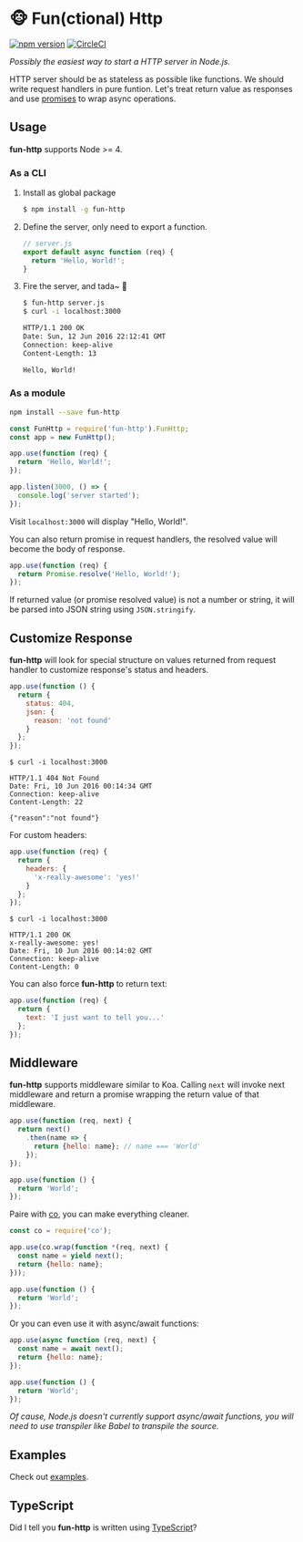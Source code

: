 # :monkey_face: Fun(ctional) Http

[![npm version](https://badge.fury.io/js/fun-http.svg)](https://badge.fury.io/js/fun-http)
[![CircleCI](https://circleci.com/gh/d6u/fun-http/tree/master.svg?style=svg)](https://circleci.com/gh/d6u/fun-http/tree/master)

_Possibly the easiest way to start a HTTP server in Node.js._

HTTP server should be as stateless as possible like functions. We should write request handlers in pure funtion. Let's treat return value as responses and use [promises](https://developer.mozilla.org/en-US/docs/Web/JavaScript/Reference/Global_Objects/Promise) to wrap async operations.

## Usage

**fun-http** supports Node >= 4.

### As a CLI

1. Install as global package

    ```sh
    $ npm install -g fun-http
    ```

2. Define the server, only need to export a function.

    ```js
    // server.js
    export default async function (req) {
      return 'Hello, World!';
    }
    ```

3. Fire the server, and tada~ :tada:

    ```sh
    $ fun-http server.js
    $ curl -i localhost:3000

    HTTP/1.1 200 OK
    Date: Sun, 12 Jun 2016 22:12:41 GMT
    Connection: keep-alive
    Content-Length: 13

    Hello, World!
    ```

### As a module

```sh
npm install --save fun-http
```

```js
const FunHttp = require('fun-http').FunHttp;
const app = new FunHttp();

app.use(function (req) {
  return 'Hello, World!';
});

app.listen(3000, () => {
  console.log('server started');
});
```

Visit `localhost:3000` will display "Hello, World!".

You can also return promise in request handlers, the resolved value will become the body of response.

```js
app.use(function (req) {
  return Promise.resolve('Hello, World!');
});
```

If returned value (or promise resolved value) is not a number or string, it will be parsed into JSON string using `JSON.stringify`.

## Customize Response

**fun-http** will look for special structure on values returned from request handler to customize response's status and headers.

```js
app.use(function () {
  return {
    status: 404,
    json: {
      reason: 'not found'
    }
  };
});
```

```
$ curl -i localhost:3000

HTTP/1.1 404 Not Found
Date: Fri, 10 Jun 2016 00:14:34 GMT
Connection: keep-alive
Content-Length: 22

{"reason":"not found"}
```

For custom headers:

```js
app.use(function (req) {
  return {
    headers: {
      'x-really-awesome': 'yes!'
    }
  };
});
```

```
$ curl -i localhost:3000

HTTP/1.1 200 OK
x-really-awesome: yes!
Date: Fri, 10 Jun 2016 00:14:02 GMT
Connection: keep-alive
Content-Length: 0
```

You can also force **fun-http** to return text:

```js
app.use(function (req) {
  return {
    text: 'I just want to tell you...'
  };
});
```

## Middleware

**fun-http** supports middleware similar to Koa. Calling `next` will invoke next middleware and return a promise wrapping the return value of that middleware.

```js
app.use(function (req, next) {
  return next()
    .then(name => {
      return {hello: name}; // name === 'World'
    });
});

app.use(function () {
  return 'World';
});
```

Paire with [co](https://www.npmjs.com/package/co), you can make everything cleaner.

```js
const co = require('co');

app.use(co.wrap(function *(req, next) {
  const name = yield next();
  return {hello: name};
}));

app.use(function () {
  return 'World';
});
```

Or you can even use it with async/await functions:

```js
app.use(async function (req, next) {
  const name = await next();
  return {hello: name};
});

app.use(function () {
  return 'World';
});
```

_Of cause, Node.js doesn't currently support async/await functions, you will need to use transpiler like Babel to transpile the source._

## Examples

Check out [examples](./examples).

## TypeScript

Did I tell you **fun-http** is written using [TypeScript](http://www.typescriptlang.org/)?
